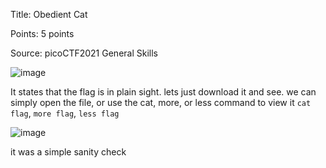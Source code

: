 Title: Obedient Cat

Points: 5 points

Source: picoCTF2021 General Skills

![image](https://user-images.githubusercontent.com/91729496/235887437-520a9919-ff1a-4195-806e-d6982139ce2e.png)

It states that the flag is in plain sight. lets just download it and see. we can simply open the file, or use the cat, more, or less command to view it `cat flag`, `more flag`, `less flag`

![image](https://user-images.githubusercontent.com/91729496/235888163-d5d18120-f5d9-4e24-9d63-cf3412e6a54d.png)

it was a simple sanity check
